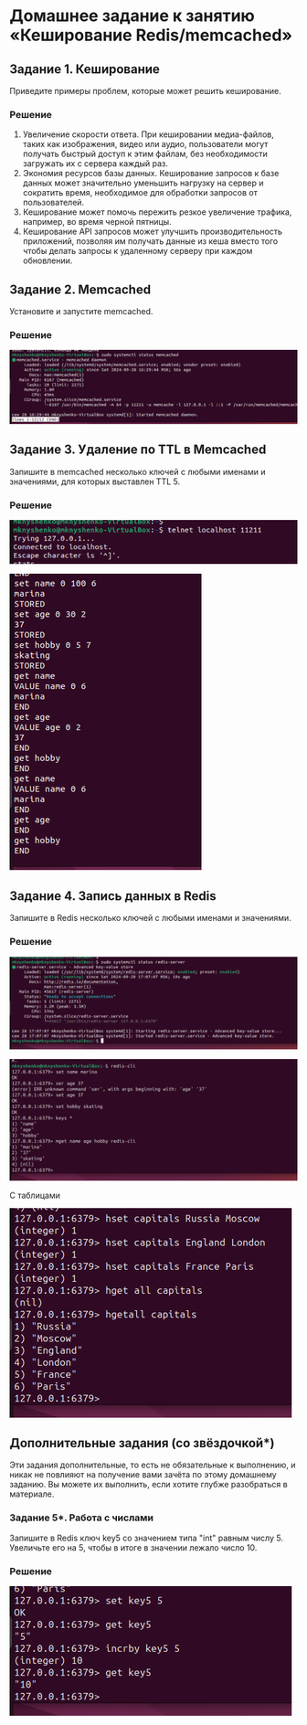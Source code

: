 # Домашнее задание к занятию «Кеширование Redis/memcached»

## Задание 1. Кеширование

Приведите примеры проблем, которые может решить кеширование.

### Решение

1. Увеличение скорости ответа. При кешировании медиа-файлов, таких как изображения, видео или аудио, пользователи могут получать быстрый доступ к этим файлам, без необходимости загружать их с сервера каждый раз.
2. Экономия ресурсов базы данных. Кеширование запросов к базе данных может значительно уменьшить нагрузку на сервер и сократить время, необходимое для обработки запросов от пользователей.
3. Кеширование может помочь пережить резкое увеличение трафика, например, во время черной пятницы.
4. Кеширование API запросов может улучшить производительность приложений, позволяя им получать данные из кеша вместо того чтобы делать запросы к удаленному серверу при каждом обновлении.

## Задание 2. Memcached

Установите и запустите memcached.

### Решение

![Memcached1](memcached1.png)

## Задание 3. Удаление по TTL в Memcached

Запишите в memcached несколько ключей с любыми именами и значениями, для которых выставлен TTL 5.

### Решение

![Memcached15](memcached15.png)

![Memcached2](memcached2.png)

## Задание 4. Запись данных в Redis

Запишите в Redis несколько ключей с любыми именами и значениями.

### Решение

![redis1](redis1.png)

![redis2](redis2.png)

С таблицами

![redis_tables](redis_tables.png)

## Дополнительные задания (со звёздочкой*)

Эти задания дополнительные, то есть не обязательные к выполнению, и никак не повлияют на получение вами зачёта по этому домашнему заданию. Вы можете их выполнить, если хотите глубже разобраться в материале.

### Задание 5*. Работа с числами

Запишите в Redis ключ key5 со значением типа "int" равным числу 5. Увеличьте его на 5, чтобы в итоге в значении лежало число 10.

### Решение

![redis_dop](redis_dop.png)



